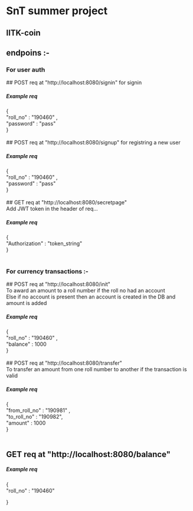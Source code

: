 

# SnT summer project
## IITK-coin 

 <h2>endpoins :-</h2>
<h3>For user auth</h3>                    
## POST  req at  "http://localhost:8080/signin" for signin
<h5>Example req </h5>
{ <br>
  "roll_no" : "190460" , <br>
  "password" : "pass" <br>
} <br> 
<br>
## POST  req at  "http://localhost:8080/signup" for registring a new user
<h5>Example req </h5>
{ <br>
  "roll_no" : "190460" , <br>
  "password" : "pass" <br>
} <br> 
<br>
## GET  req at  "http://localhost:8080/secretpage" <br>
Add JWT token in the header of req...
<h5>Example req </h5>
{ <br>
  "Authorization" : "token_string"  <br>
} <br> 

<br>
 <h3>For currency transactions :-  </h3>                 
## POST  req at  "http://localhost:8080/init"<br>
To award an amount to a roll number if the roll no had an account<br>
Else if no account is present then an account is created in the DB and amount is added
<h5>Example req </h5>
{ <br>
  "roll_no" : "190460" , <br>
  "balance" : 1000 <br>
} <br> 
<br>
## POST  req at  "http://localhost:8080/transfer"<br>
To transfer an amount from one roll number to another if the transaction is valid<br>
<h5>Example req </h5>

{ <br>
    "from_roll_no" : "190981" , <br>
    "to_roll_no" : "190982", <br>
    "amount" : 1000 <br>
} <br>
<br>
## GET  req at  "http://localhost:8080/balance"<br>

<h5>Example req </h5>
{ <br>
  "roll_no" : "190460"  <br>
  
} <br>                  
                  